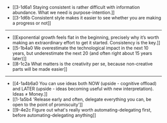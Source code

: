 - [[3-1d6a1 Staying consistent is rather difficult with information abundance. What we need is purpose-intention.]]
- [[3-1d6b Consistent style makes it easier to see whether you are making a progress or not]]
---
- [[Exponential growth feels flat in the beginning, precisely why it’s worth making an extraordinary effort to get it started. Consistency is the key.]]
- [[5-1b4a0 We overestimate the technological impact in the next 10 years, but underestimate the next 20 (and often right about 15 years later)]]
- [[8-1c2a What matters is the creativity per se, because non-creative parts will be made easier]]
---
- [[4-1a4b6a0 You can use ideas both NOW (upside - cognitive offload) and LATER (upside - ideas becoming useful with new interpretation). Ideas ≠ Money.]]
- [[1-1a5b4 'Release early and often, delegate everything you can, be open to the point of promiscuity']]
- [[9-4e2c Figure out what's really worth automating-delegating first, before automating-delegating anything]]

